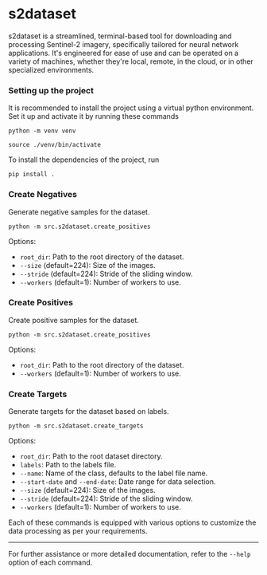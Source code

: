 # s2dataset

s2dataset is a streamlined, terminal-based tool for downloading and processing Sentinel-2 imagery, specifically tailored for neural network applications. It's engineered for ease of use and can be operated on a variety of machines, whether they're local, remote, in the cloud, or in other specialized environments.

### Setting up the project

It is recommended to install the project using a virtual python environment. Set it up and activate it by running these commands

`python -m venv venv`

`source ./venv/bin/activate`

To install the dependencies of the project, run

`pip install .`

### Create Negatives

Generate negative samples for the dataset.

`python -m src.s2dataset.create_positives`

Options:

- `root_dir`: Path to the root directory of the dataset.
- `--size` (default=224): Size of the images.
- `--stride` (default=224): Stride of the sliding window.
- `--workers` (default=1): Number of workers to use.

### Create Positives

Create positive samples for the dataset.

`python -m src.s2dataset.create_positives`

Options:

- `root_dir`: Path to the root directory of the dataset.
- `--workers` (default=1): Number of workers to use.

### Create Targets

Generate targets for the dataset based on labels.

`python -m src.s2dataset.create_targets`

Options:

- `root_dir`: Path to the root dataset directory.
- `labels`: Path to the labels file.
- `--name`: Name of the class, defaults to the label file name.
- `--start-date` and `--end-date`: Date range for data selection.
- `--size` (default=224): Size of the images.
- `--stride` (default=224): Stride of the sliding window.
- `--workers` (default=1): Number of workers to use.

Each of these commands is equipped with various options to customize the data processing as per your requirements.

---

For further assistance or more detailed documentation, refer to the `--help` option of each command.
